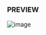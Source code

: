 ### PREVIEW
![image](https://github.com/sawoll/XR24-1/assets/97820605/e635ebc6-e907-41fb-b365-b0d79e23ce81)
